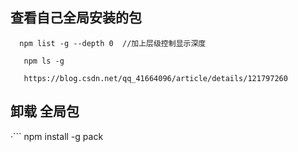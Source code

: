 <!--
 * @Author: wxfeiang
 * @Description: 
 * @Date: 2023-02-19 10:23:10
 * @LastEditTime: 2023-02-19 10:28:35
 * @FilePath: /js/npm.md
-->
## 查看自己全局安装的包

```
  npm list -g --depth 0  //加上层级控制显示深度

   npm ls -g

   https://blog.csdn.net/qq_41664096/article/details/121797260

```


## 卸载 全局包
·```
npm install -g  pack
```

